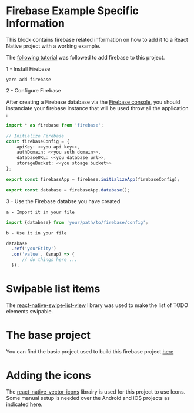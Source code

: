 # Firebase Example Specific Information

This block contains firebase related information on how to add it to a React Native project with a working example.

The [following tutorial](https://firebase.googleblog.com/2016/01/the-beginners-guide-to-react-native-and_84.html) was followed to add firebase to this project.

1 - Install Firebase

```` yarn
yarn add firebase
````

2 - Configure Firebase

After creating a Firebase database via the [Firebase console](https://console.firebase.google.com), you should instanciate your firebase instance that will be used throw all the application :

```` typescript
import * as firebase from 'firebase';

// Initialize Firebase
const firebaseConfig = {
    apiKey: <<you api key>>,
    authDomain: <<you auth domain>>,
    databaseURL: <<you database url>>,
    storageBucket: <<you stoage bucket>>
};

export const firebaseApp = firebase.initializeApp(firebaseConfig);

export const database = firebaseApp.database();
````

3 - Use the Firebase databse you have created

    a - Import it in your file

```` typescript
import {database} from 'your/path/to/firebase/config';
````

    b - Use it in your file

```` typescript
database
  .ref('yourEtity')
  .on('value', (snap) => {
      // do things here ...
  });
````

# Swipable list items
The [react-native-swipe-list-view](https://github.com/jemise111/react-native-swipe-list-view) library was used to make the list of TODO elements swipable.

# The base project
You can find the basic project used to build this firebase project [here](@todo)

# Adding the icons

The [react-native-vector-icons](https://github.com/oblador/react-native-vector-icons) librairy is used for this project to use Icons. Some manual setup is needed over the Android and iOS projects as indicated [here](https://github.com/oblador/react-native-vector-icons).